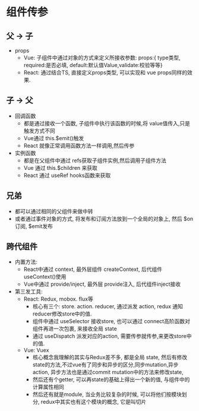 # 组件传参

## 父 -> 子

- props
    - Vue: 子组件中通过对象的方式来定义所接收参数: props:{ type类型, required:是否必填, default:默认值Value,validate:校验等等}
    - React: 通过结合TS, 直接定义props类型, 可以实现和 vue props同样的效果.

## 子 -> 父

- 回调函数
    - 都是通过接收一个函数, 子组件中执行该函数的时候,将 value值传入,只是触发方式不同
    - Vue通过 this.$emit()触发
    - React 就像正常调用函数方法一样调用,然后传参
- 实例函数
    - 都是在父组件中通过 refs获取子组件实例,然后调用子组件方法
    - Vue 通过 this.$children 来获取
    - React 通过 useRef hooks函数来获取

## 兄弟
- 都可以通过相同的父组件来做中转
- 或者通过事件对象的方式, 将发布和订阅方法放到一个全局的对象上, 然后 $on 订阅, $emit发布

## 跨代组件

- 内置方法: 
    - React中通过 context, 最外层组件 createContext, 后代组件useContext()使用 
    - Vue中通过 provide/inject, 最外层 provide注入, 后代组件inject接收
- 第三发工具:
    - React: Redux, mobox. flux等
        - 核心有三个: store. action. reducer, 通过派发 action, redux 通知reducer修改store中的值.
        - 组件中通过 useSelector 接收store, 也可以通过 connect高阶函数对组件再进一次包裹, 来接收全局 state
        - 通过 useDispatch 派发对应的action, 需要传参就传参,来更改store中的值.
    - Vue: Vuex
        - 核心概念我理解的其实与Redux差不多, 都是全局 state, 然后有修改state的方法,不过vue有了同步和异步的区分,同步mutation,异步action, 异步方法也是通过commit mutation中的方法来修改state,
        - 然后还有个getter, 可以再state的基础上得出一个新的值, 与组件中的计算属性相同
        - 然后还有就是module, 当业务比较复杂的时候, 可以将他们按模块划分, redux中其实也有这个模块的概念, 它是叫切片
